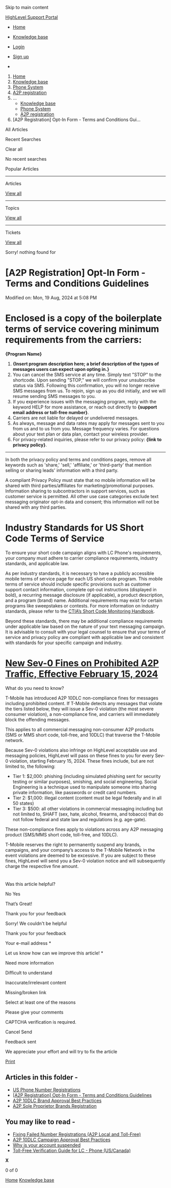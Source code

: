 Skip to main content

[ HighLevel Support Portal ](https://help.gohighlevel.com)

  * [ Home ](/support/home)
  * [ Knowledge base ](/support/solutions)

  * [Login](/support/login)
  * [Sign up](/support/signup)
  * 

  1. [Home](/support/home)
  2. [Knowledge base](/support/solutions)
  3. [Phone System](/support/solutions/48000415161)
  4. [A2P registration](/support/solutions/folders/155000000021)
  5. ... 
     * [Knowledge base](/support/solutions)
     * [Phone System](/support/solutions/48000415161)
     * [A2P registration](/support/solutions/folders/155000000021)
  6. [A2P Registration] Opt-In Form - Terms and Conditions Gui...

All  Articles 

Recent Searches

Clear all

No recent searches

Popular Articles

* * *

Articles

[View all](/support/search/solutions)

* * *

Topics

[View all](/support/search/topics)

* * *

Tickets

[View all](/support/search/tickets)

Sorry! nothing found for   

# [A2P Registration] Opt-In Form - Terms and Conditions Guidelines

Modified on: Mon, 19 Aug, 2024 at 5:08 PM

# Enclosed is a copy of the boilerplate terms of service covering minimum requirements from the carriers:

**{Program Name}**

  1. **{Insert program description here; a brief description of the types of messages users can expect upon opting in.}**
  2. You can cancel the SMS service at any time. Simply text "STOP" to the shortcode. Upon sending "STOP," we will confirm your unsubscribe status via SMS. Following this confirmation, you will no longer receive SMS messages from us. To rejoin, sign up as you did initially, and we will resume sending SMS messages to you.
  3. If you experience issues with the messaging program, reply with the keyword HELP for more assistance, or reach out directly to **{support email address or toll-free number}**.
  4. Carriers are not liable for delayed or undelivered messages.
  5. As always, message and data rates may apply for messages sent to you from us and to us from you. Message frequency varies. For questions about your text plan or data plan, contact your wireless provider.
  6. For privacy-related inquiries, please refer to our privacy policy: **{link to privacy policy}**.

* * *

In both the privacy policy and terms and conditions pages, remove all keywords such as 'share,' 'sell,' 'affiliate,' or 'third-party' that mention selling or sharing leads' information with a third party.

A compliant Privacy Policy must state that no mobile information will be shared with third parties/affiliates for marketing/promotional purposes. Information sharing to subcontractors in support services, such as customer service is permitted. All other use case categories exclude text messaging originator opt-in data and consent; this information will not be shared with any third parties.

#   

# Industry Standards for US Short Code Terms of Service

To ensure your short code campaign aligns with LC Phone's requirements, your company must adhere to carrier compliance requirements, industry standards, and applicable law.

As per industry standards, it is necessary to have a publicly accessible mobile terms of service page for each US short code program. This mobile terms of service should include specific provisions such as customer support contact information, complete opt-out instructions (displayed in bold), a recurring message disclosure (if applicable), a product description, and a program (brand) name. Additional requirements may exist for certain programs like sweepstakes or contests. For more information on industry standards, please refer to the [CTIA’s Short Code Monitoring Handbook](https://www.wmcglobal.com/us-resources).

Beyond these standards, there may be additional compliance requirements under applicable law based on the nature of your text messaging campaign. It is advisable to consult with your legal counsel to ensure that your terms of service and privacy policy are compliant with applicable law and consistent with standards for your specific campaign and industry.

# [New Sev-0 Fines on Prohibited A2P Traffic, Effective February 15, 2024](https://ideas.gohighlevel.com/changelog/new-sev-0-fines-on-prohibited-a2p-traffic-effective-february-15-2024)

What do you need to know?  

T-Mobile has introduced A2P 10DLC non-compliance fines for messages including prohibited content. If T-Mobile detects any messages that violate the tiers listed below, they will issue a Sev-0 violation (the most severe consumer violation), a non-compliance fine, and carriers will immediately block the offending messages.

This applies to all commercial messaging non-consumer A2P products (SMS or MMS short code, toll-free, and 10DLC) that traverse the T-Mobile network.

Because Sev-0 violations also infringe on HighLevel acceptable use and messaging policies, HighLevel will pass on these fines to you for every Sev-0 violation, starting February 15, 2024. These fines include, but are not limited to, the following:

  * Tier 1: $2,000: phishing (including simulated phishing sent for security testing or similar purposes), smishing, and social engineering. Social Engineering is a technique used to manipulate someone into sharing private information, like passwords or credit card numbers.
  * Tier 2: $1,000: illegal content (content must be legal federally and in all 50 states)
  * Tier 3: $500: all other violations in commercial messaging including but not limited to, SHAFT (sex, hate, alcohol, firearms, and tobacco) that do not follow federal and state law and regulations (e.g. age-gate).

These non-compliance fines apply to violations across any A2P messaging product (SMS/MMS short code, toll-free, and 10DLC). 

T-Mobile reserves the right to permanently suspend any brands, campaigns, and your company’s access to the T-Mobile Network in the event violations are deemed to be excessive. If you are subject to these fines, HighLevel will send you a Sev-0 violation notice and will subsequently charge the respective fine amount.

#   

Was this article helpful?

No  Yes 

That’s Great!

Thank you for your feedback

Sorry! We couldn't be helpful

Thank you for your feedback

Your e-mail address *

Let us know how can we improve this article! *

Need more information 

Difficult to understand 

Inaccurate/irrelevant content 

Missing/broken link 

Select at least one of the reasons 

Please give your comments 

CAPTCHA verification is required. 

Cancel  Send 

Feedback sent

We appreciate your effort and will try to fix the article

[Print](javascript:print\(\))

## Articles in this folder -

  * [US Phone Number Registrations](/support/solutions/articles/155000002380-us-phone-number-registrations)
  * [[A2P Registration] Opt-In Form - Terms and Conditions Guidelines](/support/solutions/articles/155000001426--a2p-registration-opt-in-form-terms-and-conditions-guidelines)
  * [A2P 10DLC Brand Approval Best Practices](/support/solutions/articles/155000000508-a2p-10dlc-brand-approval-best-practices)
  * [A2P Sole Proprietor Brands Registration](/support/solutions/articles/155000000340-a2p-sole-proprietor-brands-registration)

## You may like to read -

  * [Fixing Failed Number Registrations (A2P Local and Toll-Free)](/support/solutions/articles/155000001454-fixing-failed-number-registrations-a2p-local-and-toll-free-)
  * [A2P 10DLC Campaign Approval Best Practices](/support/solutions/articles/48001229784-a2p-10dlc-campaign-approval-best-practices)
  * [Why is your account suspended](/support/solutions/articles/48001207676-why-is-your-account-suspended)
  * [Toll-Free Verification Guide for LC - Phone (US/Canada)](/support/solutions/articles/48001222300-toll-free-verification-guide-for-lc-phone-us-canada-)

**X**

0 of 0 []()

[Home](/support/home) [Knowledge base](/support/solutions)
